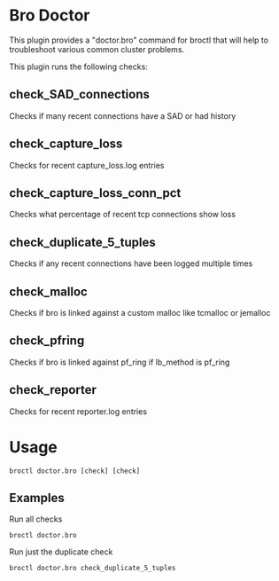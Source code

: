 
# Bro Doctor

This plugin provides a "doctor.bro" command for broctl that will help to
troubleshoot various common cluster problems.

This plugin runs the following checks:
## check_SAD_connections
Checks if many recent connections have a SAD or had history

## check_capture_loss
Checks for recent capture_loss.log entries

## check_capture_loss_conn_pct
Checks what percentage of recent tcp connections show loss

## check_duplicate_5_tuples
Checks if any recent connections have been logged multiple times

## check_malloc
Checks if bro is linked against a custom malloc like tcmalloc or jemalloc

## check_pfring
Checks if bro is linked against pf_ring if lb_method is pf_ring

## check_reporter
Checks for recent reporter.log entries


# Usage

    broctl doctor.bro [check] [check]

## Examples
Run all checks

    broctl doctor.bro

Run just the duplicate check

    broctl doctor.bro check_duplicate_5_tuples


